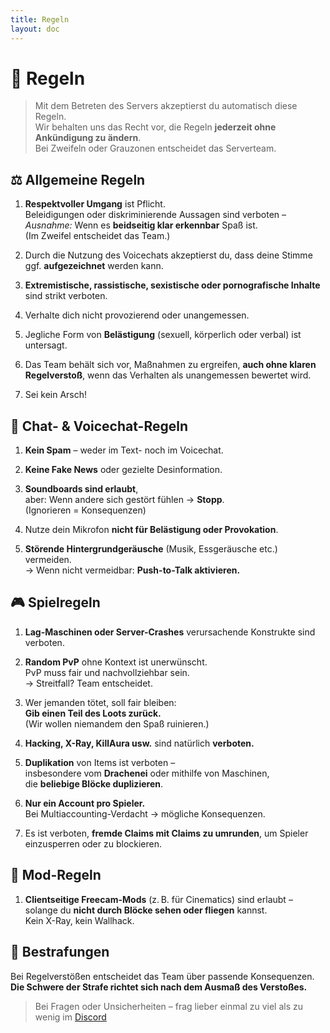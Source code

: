 ```yaml
---
title: Regeln
layout: doc
---
```


# 📜 Regeln

> Mit dem Betreten des Servers akzeptierst du automatisch diese Regeln.  
> Wir behalten uns das Recht vor, die Regeln **jederzeit ohne Ankündigung zu ändern**.  
> Bei Zweifeln oder Grauzonen entscheidet das Serverteam.  


## ⚖️ Allgemeine Regeln

1. **Respektvoller Umgang** ist Pflicht.  
   Beleidigungen oder diskriminierende Aussagen sind verboten –  
   *Ausnahme:* Wenn es **beidseitig klar erkennbar** Spaß ist.  
   (Im Zweifel entscheidet das Team.)

2. Durch die Nutzung des Voicechats akzeptierst du, dass deine Stimme ggf. **aufgezeichnet** werden kann.

3. **Extremistische, rassistische, sexistische oder pornografische Inhalte** sind strikt verboten.

4. Verhalte dich nicht provozierend oder unangemessen.

5. Jegliche Form von **Belästigung** (sexuell, körperlich oder verbal) ist untersagt.

6. Das Team behält sich vor, Maßnahmen zu ergreifen, **auch ohne klaren Regelverstoß**, wenn das Verhalten als unangemessen bewertet wird.

7. Sei kein Arsch!


## 💬 Chat- & Voicechat-Regeln

1. **Kein Spam** – weder im Text- noch im Voicechat.

2. **Keine Fake News** oder gezielte Desinformation.

3. **Soundboards sind erlaubt**,  
   aber: Wenn andere sich gestört fühlen → **Stopp**.  
   (Ignorieren = Konsequenzen)

4. Nutze dein Mikrofon **nicht für Belästigung oder Provokation**.

5. **Störende Hintergrundgeräusche** (Musik, Essgeräusche etc.) vermeiden.  
   → Wenn nicht vermeidbar: **Push-to-Talk aktivieren.**


## 🎮 Spielregeln

1. **Lag-Maschinen oder Server-Crashes** verursachende Konstrukte sind verboten.

2. **Random PvP** ohne Kontext ist unerwünscht.  
   PvP muss fair und nachvollziehbar sein.  
   → Streitfall? Team entscheidet.

3. Wer jemanden tötet, soll fair bleiben:  
   **Gib einen Teil des Loots zurück.**  
   (Wir wollen niemandem den Spaß ruinieren.)

4. **Hacking, X-Ray, KillAura usw.** sind natürlich **verboten.**

5. **Duplikation** von Items ist verboten –  
   insbesondere vom **Drachenei** oder mithilfe von Maschinen,  
   die **beliebige Blöcke duplizieren**.

6. **Nur ein Account pro Spieler.**  
   Bei Multiaccounting-Verdacht → mögliche Konsequenzen.

7. Es ist verboten, **fremde Claims mit Claims zu umrunden**, um Spieler einzusperren oder zu blockieren.


## 🔧 Mod-Regeln

1. **Clientseitige Freecam-Mods** (z. B. für Cinematics) sind erlaubt –  
   solange du **nicht durch Blöcke sehen oder fliegen** kannst.  
   Kein X-Ray, kein Wallhack.

## 🚨 Bestrafungen

Bei Regelverstößen entscheidet das Team über passende Konsequenzen.  
**Die Schwere der Strafe richtet sich nach dem Ausmaß des Verstoßes.**



> Bei Fragen oder Unsicherheiten – frag lieber einmal zu viel als zu wenig im [Discord](https://dc.cookieattack.de)
